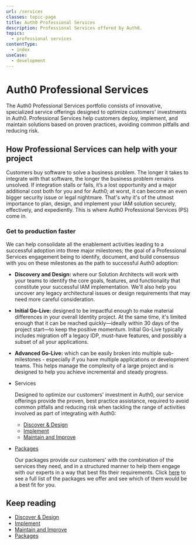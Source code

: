```yaml
---
url: /services
classes: topic-page
title: Auth0 Professional Services
description: Professional Services offered by Auth0.
topics:
  - professional services
contentType:
  - index
useCase:
  - development
---
```

<!-- markdownlint-disable MD041 MD002 -->
<div class="topic-page-header">
  <div data-name="example" class="topic-page-badge"></div>
  <h1>Auth0 Professional Services</h1>
  <p>
    The Auth0 Professional Services portfolio consists of innovative, specialized service offerings designed to optimize customers' investments in Auth0. Professional Services help customers deploy, implement, and maintain solutions based on proven practices, avoiding common pitfalls and reducing risk.
  </p>
</div>

## How Professional Services can help with your project

Customers buy software to solve a business problem. The longer it takes to integrate with that software, the longer the business problem remains unsolved. If integration stalls or fails, it’s a lost opportunity and a major additional cost both for you and for Auth0; at worst, it can become an even bigger security issue or legal nightmare. That's why it's of the utmost importance to plan, design, and implement your IAM solution securely, effectively, and expediently. This is where Auth0 Professional Services (PS) come in. 

### Get to production faster

We can help consolidate all the enablement activities leading to a successful adoption into three major milestones; the goal of a Professional Services engagement being to identify, document, and build consensus with you on these milestones as the path to successful Auth0 adoption: 

* **Discovery and Design:** where our Solution Architects will work with your teams to identify the core goals, features, and functionality that constitute your successful IAM implementation. We'll also help you uncover any legacy architectural issues or design requirements that may need more careful consideration.

* **Initial Go-Live:** designed to be impactful enough to make material differences in your overall Identity project. At the same time, it's limited enough that it can be reached quickly&mdash;ideally within 30 days of the project start&mdash;to keep the positive momentum. Initial Go-Live typically includes migration off a legacy IDP, must-have features, and possibly a subset of all your applications.

* **Advanced Go-Live:** which can be easily broken into multiple sub-milestones - especially if you have multiple applications or development teams. This helps manage the complexity of a large project and is designed to help you achieve incremental and steady progress. 

<ul class="topic-links">
  <li>
    <i class="icon icon-budicon-715"></i>Services

Designed to optimize our customers' investment in Auth0, our service offerings provide the proven, best practice assistance, required to avoid common pitfalls and reducing risk when tackling the range of activities involved as part of integrating with Auth0:
    <ul>
      <li>
        <i class="icon icon-budicon-695"></i><a href="/services/discover-and-design">Discover & Design</a>
      </li>
      <li>
        <i class="icon icon-budicon-695"></i><a href="/services/implement">Implement</a>
      </li>
      <li>
        <i class="icon icon-budicon-695"></i><a href="/services/maintain-and-improve">Maintain and Improve</a>
      </li>
    </ul>
  </li>
</ul>


<ul class="topic-links">
  <li>
    <i class="icon icon-budicon-715"></i><a href="/services/packages">Packages</a>

Our packages provide our customers' with the combination of the services they need, and in a structured manner to help them engage with our experts in a way that best fits their requirements. Click [here](/services/packages) to see a full list of the packages we offer and see which of them would be a best fit for you. 
  </li>
</ul>

## Keep reading

* [Discover & Design](/services/discover-and-design)
* [Implement](/services/implement)
* [Maintain and Improve](/services/maintain-and-improve)
* [Packages](/services/packages)
